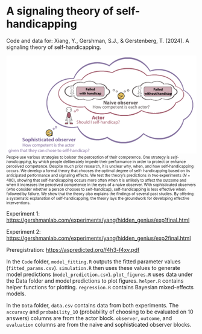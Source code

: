 # A signaling theory of self-handicapping
Code and data for: Xiang, Y., Gershman, S.J., & Gerstenberg, T. (2024). A signaling theory of self-handicapping.

<div align="center"><img src="Figures/theory_schematic.png" alt="Theory Schematic" width="600" />
<div align="left" style="font-size: 10px;">
People use various strategies to bolster the perception of their competence. One strategy is
<i>self-handicapping</i>, by which people deliberately impede their performance in order to protect or
enhance perceived competence. Despite much prior research, it is unclear why, when, and how
self-handicapping occurs. We develop a formal theory that chooses the optimal degree of self-
handicapping based on its anticipated performance and signaling effects. We test the theory’s
predictions in two experiments (𝑁 = 400), showing that self-handicapping occurs more often
when it is unlikely to affect the outcome and when it increases the perceived competence in the
eyes of a naive observer. With sophisticated observers (who consider whether a person chooses
to self-handicap), self-handicapping is less effective when followed by failure. We show that the
theory also explains the findings of several past studies. By offering a systematic explanation
of self-handicapping, the theory lays the groundwork for developing effective interventions.
</div>
</div>

</div>

Experiment 1: https://gershmanlab.com/experiments/yang/hidden_genius/exp1final.html

Experiment 2: https://gershmanlab.com/experiments/yang/hidden_genius/exp2final.html

Preregistration: https://aspredicted.org/f4h3-f4xv.pdf

In the `Code` folder, `model_fitting.R` outputs the fitted parameter values (`fitted_params.csv`). `simulation.R` then uses these values to generate model predictions (`model_prediction.csv`). `plot_figures.R` uses data under the Data folder and model predictions to plot figures. `helper.R` contains helper functions for plotting. `regression.R` contains Bayesian mixed-effects models. 

In the `Data` folder, `data.csv` contains data from both experiments. The `accuracy` and `probability_10` (probability of choosing to be evaluated on 10 answers) columns are from the actor block. `observer`, `outcome`, and `evaluation` columns are from the naive and sophisticated observer blocks.
